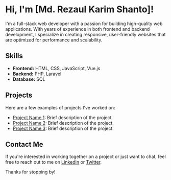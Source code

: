 # Hi, I'm [Md. Rezaul Karim Shanto]!

I'm a full-stack web developer with a passion for building high-quality web applications. With years of experience in both frontend and backend development, I specialize in creating responsive, user-friendly websites that are optimized for performance and scalability.

## Skills

- **Frontend:** HTML, CSS, JavaScript, Vue.js
- **Backend:** PHP, Laravel
- **Database:** SQL

## Projects

Here are a few examples of projects I've worked on:

- [Project Name 1](link): Brief description of the project.
- [Project Name 2](link): Brief description of the project.
- [Project Name 3](link): Brief description of the project.

## Contact Me

If you're interested in working together on a project or just want to chat, feel free to reach out to me on [LinkedIn](link) or [Twitter](link).

Thanks for stopping by!
